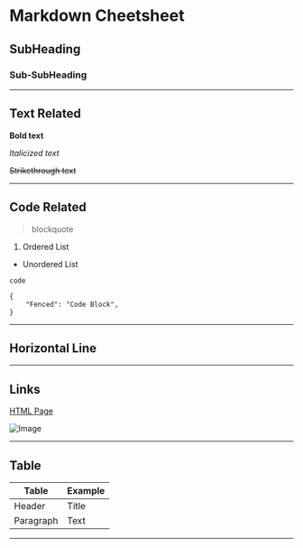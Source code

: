 # Markdown Cheetsheet

## SubHeading

### Sub-SubHeading

---
## Text Related

**Bold text**

*Italicized text*

~~Strikethrough text~~

---
## Code Related

> blockquote

1. Ordered List

- Unordered List

`code`

```
{
    "Fenced": "Code Block",
}
```

---
## Horizontal Line

---
## Links

[HTML Page](https://www.example.com)

![Image](https://www.markdownguide.org/assets/images/tux.png)

---
## Table

| Table | Example |
| ----- | ------- |
| Header| Title   |
| Paragraph | Text|

---




